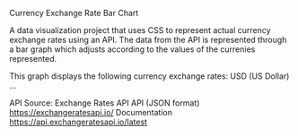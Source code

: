 
Currency Exchange Rate Bar Chart

A data visualization project that uses CSS to represent actual currency exchange rates using an API.
The data from the API is represented through a bar graph which adjusts according to the values of the currenies represented. 

This graph displays the following currency exchange rates:
    USD (US Dollar)
    ...

API Source: Exchange Rates API
API (JSON format)
https://exchangeratesapi.io/
Documentation
https://api.exchangeratesapi.io/latest